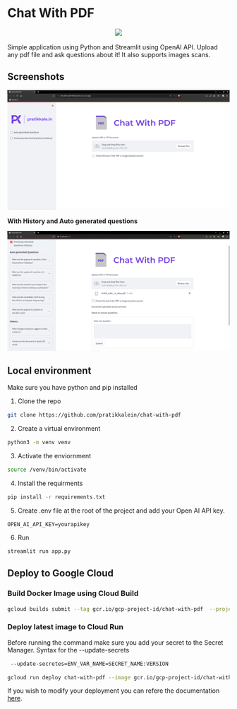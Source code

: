# Chat With PDF

<p align="center">
  <img src="https://raw.githubusercontent.com/pratikkalein/chat-with-pdf/main/center.png" />
</p>

Simple application using Python and Streamlit using OpenAI API. Upload any pdf file and ask questions about it! It also supports images scans.

## Screenshots
![Deployed app](/img/prod.png)

**With History and Auto generated questions**

![With History and Auto generated questions](/img/history.png)

## Local environment 
Make sure you have python and pip installed 
1. Clone the repo
```bash
git clone https://github.com/pratikkalein/chat-with-pdf
```
2. Create a virtual environment
```bash
python3 -m venv venv
```
3. Activate the enviornment 
```bash
source /venv/bin/activate
```
4. Install the requirments
```bash
pip install -r requirements.txt 
```
5. Create .env file at the root of the project and add your Open AI API key.
```
OPEN_AI_API_KEY=yourapikey
```
6. Run
```bash
streamlit run app.py
```
## Deploy to Google Cloud
### Build Docker Image using Cloud Build 

```bash
gcloud builds submit --tag gcr.io/gcp-project-id/chat-with-pdf  --project=gcp-project-id
```

### Deploy latest image to Cloud Run 

Before running the command make sure you add your secret to the Secret Manager.
Syntax for the --update-secrets
```bash
 --update-secretes=ENV_VAR_NAME=SECRET_NAME:VERSION
```

```bash
gcloud run deploy chat-with-pdf --image gcr.io/gcp-project-id/chat-with-pdf --platform managed  --project=gcp-project-id --allow-unauthenticated --region=asia-south1 --max-instances=2 --update-secrets=OPENAI_API_KEY=openai:1
```

If you wish to modify your deployment you can refere the documentation [here](https://cloud.google.com/sdk/gcloud/reference/run/deploy).